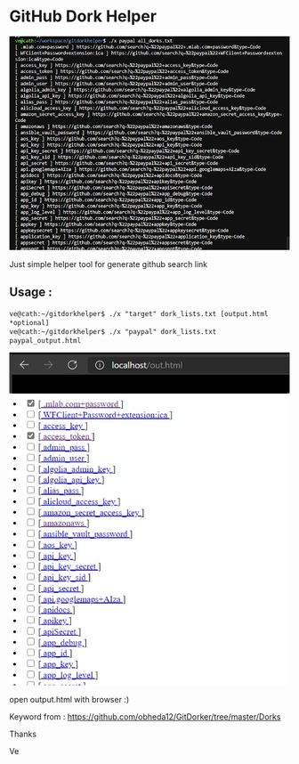 # GitHub Dork Helper

<img src="ss.jpg">

Just simple helper tool for generate github search link

## Usage :
```
ve@cath:~/gitdorkhelper$ ./x "target" dork_lists.txt [output.html *optional]
ve@cath:~/gitdorkhelper$ ./x "paypal" dork_lists.txt paypal_output.html
```

<img src="out.jpg">

open output.html with browser :)

Keyword from : https://github.com/obheda12/GitDorker/tree/master/Dorks

Thanks

Ve
